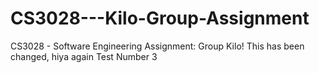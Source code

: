 # CS3028---Kilo-Group-Assignment
CS3028 - Software Engineering Assignment: Group Kilo! This has been changed, hiya again
Test Number 3
